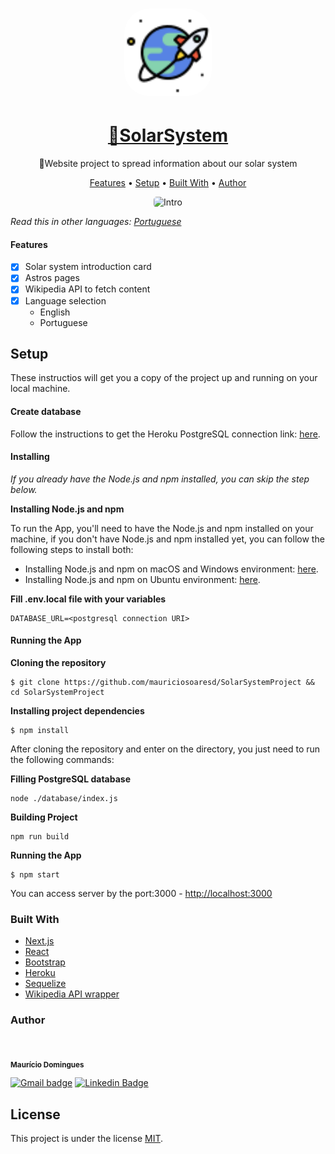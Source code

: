 
<h1 align="center">
<a href="https://spotiutils.herokuapp.com/">
  <img style="border-radius: 40px; height: 140px"alt="SpotiUtils" title="SpotiUtils" src="./public/imgs/logo.png" />
  </a>
</h1>
<!-- MUDAR HREFS -->
<h1 align="center">
    <a href="https://spotiutils.herokuapp.com/">🔗SolarSystem</a>
</h1>

<p align="center">🚀Website project to spread information about our solar system</p>

<p align="center">
 <a href="#features">Features</a> •
 <a href="#setup">Setup</a> • 
 <a href="#built-with">Built With</a> • 
 <a href="#author">Author</a>
</p>

<!-- GIF SHOW CASE MOBILE -->
<p align="center">
    <img width="250" style="border-radius: 5px" height="450" src="./README/mobile.gif" alt="Intro">
</p>

*Read this in other languages: [Portuguese](README.pt.md)*

#### Features

- [x] Solar system introduction card
- [x] Astros pages
- [x] Wikipedia API to fetch content
- [x] Language selection
    - English
    - Portuguese


## Setup

These instructios will get you a copy of the project up and running on your local machine. 

#### Create database

Follow the instructions to get the Heroku PostgreSQL connection link: [here](https://devcenter.heroku.com/articles/heroku-postgresql).


#### Installing

 *If you already have the Node.js and npm installed, you can skip the step below.*
 

**Installing Node.js and npm**

To run the App, you'll need to have the Node.js and  npm installed on your machine, if you don't have Node.js and npm installed yet, you can follow the following steps to install both:

 * Installing Node.js and npm on macOS and Windows environment: [here](https://nodejs.org/en/download/).
 * Installing Node.js and npm on Ubuntu environment: [here](https://tecadmin.net/install-latest-nodejs-npm-on-ubuntu/).

 **Fill .env.local file with your variables**
```
DATABASE_URL=<postgresql connection URI>
```


#### Running the App

**Cloning the repository**
```
$ git clone https://github.com/mauriciosoaresd/SolarSystemProject && cd SolarSystemProject
```

**Installing project dependencies**
```
$ npm install
```

After cloning the repository and enter on the directory, you just need to run the following commands:

**Filling PostgreSQL database**
```
node ./database/index.js
```

**Building Project**
```
npm run build
```

**Running the App**
```
$ npm start
```

You can access server by the port:3000 - <http://localhost:3000>

### Built With

- [Next.js](https://nextjs.org/)
- [React](https://reactjs.org/)
- [Bootstrap](https://getbootstrap.com/)
- [Heroku](https://www.heroku.com/)
- [Sequelize](https://sequelize.org/)
- [Wikipedia API wrapper](https://www.npmjs.com/package/wikipedia)

### Author
 <img style="border-radius: 50%;" src="https://avatars.githubusercontent.com/u/55855981?v=4" width="100px;" alt=""/>

 <sub><b>Maurício Domingues</b></sub>

 [![Gmail badge](https://img.shields.io/badge/-mauriciosoaresd@gmail.com-D14836?style=flat-square&logo=gmail&logoColor=white&link=mailto:mauriciosoaresd@gmail.com)](mailto:mauriciosoaresd@gmail.com) [![Linkedin Badge](https://img.shields.io/badge/-Maurício-blue?style=flat-square&logo=Linkedin&logoColor=white&link=https://www.linkedin.com/in/mauriciosdomingues/)](https://www.linkedin.com/in/mauriciosdomingues/) 



## License

This project is under the license [MIT](./LICENSE).